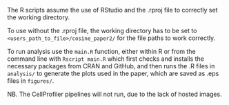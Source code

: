 The R scripts assume the use of RStudio and the .rproj file to correctly set the working directory.

To use without the .rproj file, the working directory has to be set to `<users_path_to_file>/cosine_paper2/` for the file paths to work correctly.

To run analysis use the `main.R` function, either within R or from the command line with `Rscript main.R`  which first checks and installs the necessary packages from CRAN and GitHub, and then runs the .R files in `analysis/` to generate the plots used in the paper, which are saved as .eps files in `figures/`.

NB. The CellProfiler pipelines will not run, due to the lack of hosted images.

